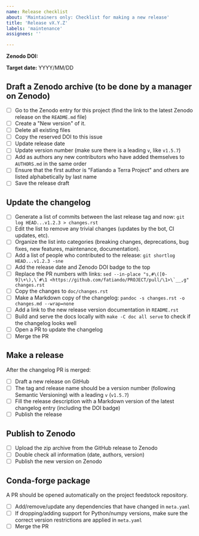 ```yaml
---
name: Release checklist
about: 'Maintainers only: Checklist for making a new release'
title: 'Release vX.Y.Z'
labels: 'maintenance'
assignees: ''

---
```


**Zenodo DOI:**

<!-- Optional -->
**Target date:** YYYY/MM/DD

## Draft a Zenodo archive (to be done by a manager on Zenodo)

- [ ] Go to the Zenodo entry for this project (find the link to the latest Zenodo release on the `README.md` file)
- [ ] Create a "New version" of it.
- [ ] Delete all existing files
- [ ] Copy the reserved DOI to this issue
- [ ] Update release date
- [ ] Update version number (make sure there is a leading `v`, like `v1.5.7`)
- [ ] Add as authors any new contributors who have added themselves to `AUTHORS.md` in the same order
- [ ] Ensure that the first author is "Fatiando a Terra Project" and others are listed alphabetically by last name
- [ ] Save the release draft

## Update the changelog

- [ ] Generate a list of commits between the last release tag and now: `git log HEAD...v1.2.3 > changes.rst`
- [ ] Edit the list to remove any trivial changes (updates by the bot, CI updates, etc).
- [ ] Organize the list into categories (breaking changes, deprecations, bug fixes, new features, maintenance, documentation).
- [ ] Add a list of people who contributed to the release: `git shortlog HEAD...v1.2.3 -sne`
- [ ] Add the release date and Zenodo DOI badge to the top
- [ ] Replace the PR numbers with links: ``sed --in-place "s,#\([0-9]\+\),\`#\1 <https://github.com/fatiando/PROJECT/pull/\1>\`__,g" changes.rst``
- [ ] Copy the changes to `doc/changes.rst`
- [ ] Make a Markdown copy of the changelog: `pandoc -s changes.rst -o changes.md --wrap=none`
- [ ] Add a link to the new release version documentation in `README.rst`
- [ ] Build and serve the docs locally with `make -C doc all serve` to check if the changelog looks well
- [ ] Open a PR to update the changelog
- [ ] Merge the PR

## Make a release

After the changelog PR is merged:

- [ ] Draft a new release on GitHub
- [ ] The tag and release name should be a version number (following Semantic Versioning) with a leading `v` (`v1.5.7`)
- [ ] Fill the release description with a Markdown version of the latest changelog entry (including the DOI badge)
- [ ] Publish the release

## Publish to Zenodo

- [ ] Upload the zip archive from the GitHub release to Zenodo
- [ ] Double check all information (date, authors, version)
- [ ] Publish the new version on Zenodo

## Conda-forge package

A PR should be opened automatically on the project feedstock repository.

- [ ] Add/remove/update any dependencies that have changed in `meta.yaml`
- [ ] If dropping/adding support for Python/numpy versions, make sure the correct version restrictions are applied in `meta.yaml`
- [ ] Merge the PR
